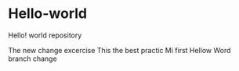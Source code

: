 # Hello-world
Hello! world repository

The new change excercise
This the best practic
Mi first Hellow Word branch change
